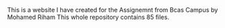This is a website I have created for the Assignemnt from Bcas Campus by Mohamed Riham
This whole repository contains 85 files.
